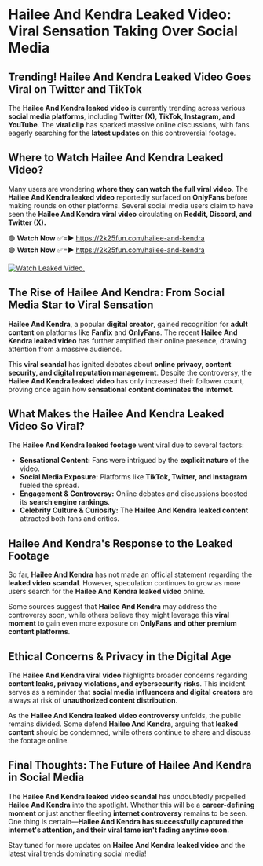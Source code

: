 # Hailee And Kendra Leaked Video: Viral Sensation Taking Over Social Media

## **Trending! Hailee And Kendra Leaked Video Goes Viral on Twitter and TikTok**
The **Hailee And Kendra leaked video** is currently trending across various **social media platforms**, including **Twitter (X), TikTok, Instagram, and YouTube**. The **viral clip** has sparked massive online discussions, with fans eagerly searching for the **latest updates** on this controversial footage.

## **Where to Watch Hailee And Kendra Leaked Video?**
Many users are wondering **where they can watch the full viral video**. The **Hailee And Kendra leaked video** reportedly surfaced on **OnlyFans** before making rounds on other platforms. Several social media users claim to have seen the **Hailee And Kendra viral video** circulating on **Reddit, Discord, and Twitter (X).**

🟢 **Watch Now** ✅=► https://2k25fun.com/hailee-and-kendra  
🟢 **Watch Now** ✅=► https://2k25fun.com/hailee-and-kendra  

[![Watch Leaked Video.](https://miro.medium.com/v2/resize:fit:828/format:webp/1*cilzJN44JGOrTw9NJCrNHA.gif "Watch Leaked Video")](https://2k25fun.com/hailee-and-kendra)

## **The Rise of Hailee And Kendra: From Social Media Star to Viral Sensation**
**Hailee And Kendra**, a popular **digital creator**, gained recognition for **adult content** on platforms like **Fanfix** and **OnlyFans**. The recent **Hailee And Kendra leaked video** has further amplified their online presence, drawing attention from a massive audience.

This **viral scandal** has ignited debates about **online privacy, content security, and digital reputation management**. Despite the controversy, the **Hailee And Kendra leaked video** has only increased their follower count, proving once again how **sensational content dominates the internet**.

## **What Makes the Hailee And Kendra Leaked Video So Viral?**
The **Hailee And Kendra leaked footage** went viral due to several factors:
- **Sensational Content:** Fans were intrigued by the **explicit nature** of the video.
- **Social Media Exposure:** Platforms like **TikTok, Twitter, and Instagram** fueled the spread.
- **Engagement & Controversy:** Online debates and discussions boosted its **search engine rankings**.
- **Celebrity Culture & Curiosity:** The **Hailee And Kendra leaked content** attracted both fans and critics.

## **Hailee And Kendra's Response to the Leaked Footage**
So far, **Hailee And Kendra** has not made an official statement regarding the **leaked video scandal**. However, speculation continues to grow as more users search for the **Hailee And Kendra leaked video** online.

Some sources suggest that **Hailee And Kendra** may address the controversy soon, while others believe they might leverage this **viral moment** to gain even more exposure on **OnlyFans and other premium content platforms**.

## **Ethical Concerns & Privacy in the Digital Age**
The **Hailee And Kendra viral video** highlights broader concerns regarding **content leaks, privacy violations, and cybersecurity risks**. This incident serves as a reminder that **social media influencers and digital creators** are always at risk of **unauthorized content distribution**.

As the **Hailee And Kendra leaked video controversy** unfolds, the public remains divided. Some defend **Hailee And Kendra**, arguing that **leaked content** should be condemned, while others continue to share and discuss the footage online.

## **Final Thoughts: The Future of Hailee And Kendra in Social Media**
The **Hailee And Kendra leaked video scandal** has undoubtedly propelled **Hailee And Kendra** into the spotlight. Whether this will be a **career-defining moment** or just another fleeting **internet controversy** remains to be seen. One thing is certain—**Hailee And Kendra has successfully captured the internet's attention, and their viral fame isn't fading anytime soon.**

Stay tuned for more updates on **Hailee And Kendra leaked video** and the latest viral trends dominating social media!
